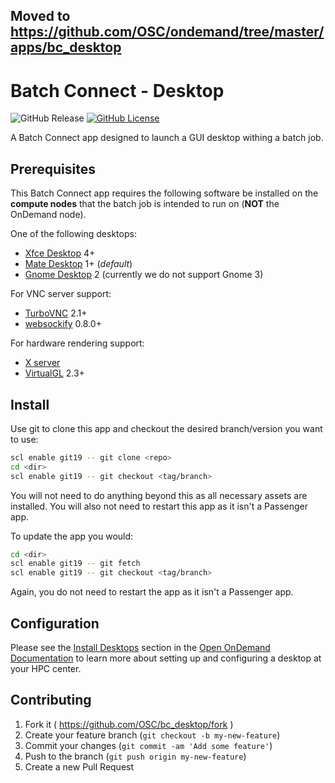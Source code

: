 ## Moved to https://github.com/OSC/ondemand/tree/master/apps/bc_desktop

# Batch Connect - Desktop

![GitHub Release](https://img.shields.io/github/release/osc/bc_desktop.svg)
[![GitHub License](https://img.shields.io/badge/license-MIT-green.svg)](https://opensource.org/licenses/MIT)

A Batch Connect app designed to launch a GUI desktop withing a batch job.

## Prerequisites

This Batch Connect app requires the following software be installed on the
**compute nodes** that the batch job is intended to run on (**NOT** the
OnDemand node).

One of the following desktops:

- [Xfce Desktop] 4+
- [Mate Desktop] 1+ (*default*)
- [Gnome Desktop] 2 (currently we do not support Gnome 3)

For VNC server support:

- [TurboVNC] 2.1+
- [websockify] 0.8.0+

For hardware rendering support:

- [X server]
- [VirtualGL] 2.3+

[Xfce Desktop]: https://xfce.org/
[Mate Desktop]: https://mate-desktop.org/
[Gnome Desktop]: https://www.gnome.org/
[TurboVNC]: http://www.turbovnc.org/
[websockify]: https://github.com/novnc/websockify
[X server]: https://www.x.org/
[VirtualGL]: http://www.virtualgl.org/

## Install

Use git to clone this app and checkout the desired branch/version you want to
use:

```sh
scl enable git19 -- git clone <repo>
cd <dir>
scl enable git19 -- git checkout <tag/branch>
```

You will not need to do anything beyond this as all necessary assets are
installed. You will also not need to restart this app as it isn't a Passenger
app.

To update the app you would:

```sh
cd <dir>
scl enable git19 -- git fetch
scl enable git19 -- git checkout <tag/branch>
```

Again, you do not need to restart the app as it isn't a Passenger app.

## Configuration

Please see the [Install Desktops] section in the [Open OnDemand Documentation]
to learn more about setting up and configuring a desktop at your HPC center.

[Install Desktops]: https://osc.github.io/ood-documentation/master/enable-desktops.html
[Open OnDemand Documentation]: https://osc.github.io/ood-documentation/master/index.html

## Contributing

1. Fork it ( https://github.com/OSC/bc_desktop/fork )
2. Create your feature branch (`git checkout -b my-new-feature`)
3. Commit your changes (`git commit -am 'Add some feature'`)
4. Push to the branch (`git push origin my-new-feature`)
5. Create a new Pull Request
